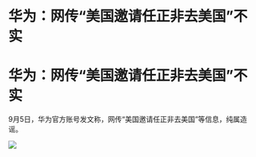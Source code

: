 # 华为：网传“美国邀请任正非去美国”不实

# 华为：网传“美国邀请任正非去美国”不实

9月5日，华为官方账号发文称，网传“美国邀请任正非去美国”等信息，纯属造谣。

![](https://inews.gtimg.com/om_bt/O82IadrR_rD4b2bh_314z7T3bNCvN47CrCAcNaUie0HnsAA/1000)

